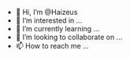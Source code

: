- 👋 Hi, I’m @Haizeus
- 👀 I’m interested in ...
- 🌱 I’m currently learning ...
- 💞️ I’m looking to collaborate on ...
- 📫 How to reach me ...

<!---
Haizeus/Haizeus is a ✨ special ✨ repository because its `README.md` (this file) appears on your GitHub profile.
You can click the Preview link to take a look at your changes.
--->
